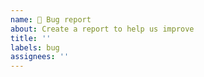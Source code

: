 ```yaml
---
name: 🐛 Bug report
about: Create a report to help us improve
title: ''
labels: bug
assignees: ''
---
```


<!--
No extensive forms or lists here. Please make sure you have read the docs and
are using the latest version of Knip. Use common sense and provide the necessary
information that helps me or others to help you. Depending on the type of issue,
it may be of great help (or you may be asked) to create a minimal reproduction.
Make sure you've read https://knip.dev/guides/troubleshooting

Thanks!
-->
